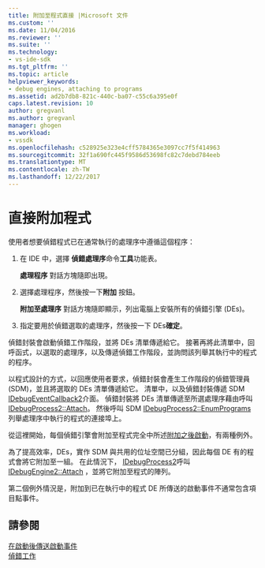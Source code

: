 ```yaml
---
title: 附加至程式直接 |Microsoft 文件
ms.custom: ''
ms.date: 11/04/2016
ms.reviewer: ''
ms.suite: ''
ms.technology:
- vs-ide-sdk
ms.tgt_pltfrm: ''
ms.topic: article
helpviewer_keywords:
- debug engines, attaching to programs
ms.assetid: ad2b7db8-821c-440c-ba07-c55c6a395e0f
caps.latest.revision: 10
author: gregvanl
ms.author: gregvanl
manager: ghogen
ms.workload:
- vssdk
ms.openlocfilehash: c528925e323e4cff5784365e3097cc7f5f414963
ms.sourcegitcommit: 32f1a690fc445f9586d53698fc82c7debd784eeb
ms.translationtype: MT
ms.contentlocale: zh-TW
ms.lasthandoff: 12/22/2017
---
```

# <a name="attaching-directly-to-a-program"></a>直接附加程式
使用者想要偵錯程式已在通常執行的處理序中遵循這個程序：  
  
1.  在 IDE 中，選擇 **偵錯處理序**命令**工具**功能表。  
  
     **處理程序** 對話方塊隨即出現。  
  
2.  選擇處理程序，然後按一下**附加** 按鈕。  
  
     **附加至處理序** 對話方塊隨即顯示，列出電腦上安裝所有的偵錯引擎 (DEs)。  
  
3.  指定要用於偵錯選取的處理序，然後按一下 DEs**確定**。  
  
 偵錯封裝會啟動偵錯工作階段，並將 DEs 清單傳遞給它。 接著再將此清單中，回呼函式，以選取的處理序，以及傳遞偵錯工作階段，並詢問該列舉其執行中的程式的程序。  
  
 以程式設計的方式，以回應使用者要求，偵錯封裝會產生工作階段的偵錯管理員 (SDM)，並且將選取的 DEs 清單傳遞給它。 清單中，以及偵錯封裝傳遞 SDM [IDebugEventCallback2](../../extensibility/debugger/reference/idebugeventcallback2.md)介面。 偵錯封裝將 DEs 清單傳遞至所選處理序藉由呼叫[IDebugProcess2::Attach](../../extensibility/debugger/reference/idebugprocess2-attach.md)。 然後呼叫 SDM [IDebugProcess2::EnumPrograms](../../extensibility/debugger/reference/idebugprocess2-enumprograms.md)列舉處理序中執行的程式的連接埠上。  
  
 從這裡開始，每個偵錯引擎會附加至程式完全中所述[附加之後啟動](../../extensibility/debugger/attaching-after-a-launch.md)，有兩種例外。  
  
 為了提高效率，DEs，實作 SDM 與共用的位址空間已分組，因此每個 DE 有的程式會將它附加至一組。 在此情況下， [IDebugProcess2](../../extensibility/debugger/reference/idebugprocess2.md)呼叫[IDebugEngine2::Attach](../../extensibility/debugger/reference/idebugengine2-attach.md) ，並將它附加至程式的陣列。  
  
 第二個例外情況是，附加到已在執行中的程式 DE 所傳送的啟動事件不通常包含項目點事件。  
  
## <a name="see-also"></a>請參閱  
 [在啟動後傳送啟動事件](../../extensibility/debugger/sending-startup-events-after-a-launch.md)   
 [偵錯工作](../../extensibility/debugger/debugging-tasks.md)